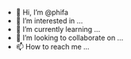 - 👋 Hi, I’m @phifa
- 👀 I’m interested in ...
- 🌱 I’m currently learning ...
- 💞️ I’m looking to collaborate on ...
- 📫 How to reach me ...

<!---
phifa/phifa is a ✨ special ✨ repository because its `README.md` (this file) appears on your GitHub profile.
You can click the Preview link to take a look at your changes.
--->

